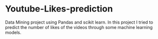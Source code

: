 # Youtube-Likes-prediction
Data Mining project using Pandas and scikit learn. 
In this project I tried to predict the number of likes of the videos through some machine learning models.
